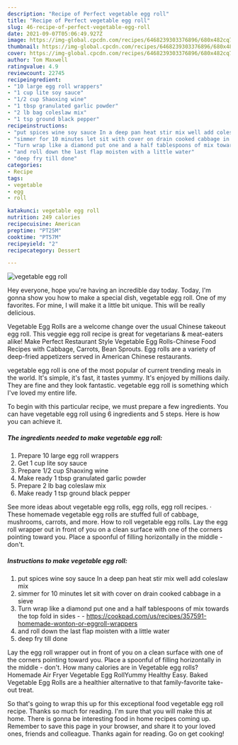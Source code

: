 ```yaml
---
description: "Recipe of Perfect vegetable egg roll"
title: "Recipe of Perfect vegetable egg roll"
slug: 46-recipe-of-perfect-vegetable-egg-roll
date: 2021-09-07T05:06:49.927Z
image: https://img-global.cpcdn.com/recipes/6468239303376896/680x482cq70/vegetable-egg-roll-recipe-main-photo.jpg
thumbnail: https://img-global.cpcdn.com/recipes/6468239303376896/680x482cq70/vegetable-egg-roll-recipe-main-photo.jpg
cover: https://img-global.cpcdn.com/recipes/6468239303376896/680x482cq70/vegetable-egg-roll-recipe-main-photo.jpg
author: Tom Maxwell
ratingvalue: 4.9
reviewcount: 22745
recipeingredient:
- "10 large egg roll wrappers"
- "1 cup lite soy sauce"
- "1/2 cup Shaoxing wine"
- "1 tbsp granulated garlic powder"
- "2 lb bag coleslaw mix"
- "1 tsp ground black pepper"
recipeinstructions:
- "put spices wine soy sauce In a deep pan heat stir mix well add coleslaw mix"
- "simmer for 10 minutes let sit with cover on drain cooked cabbage in a sieve"
- "Turn wrap like a diamond put one and a half tablespoons of mix towards the top fold in sides  https://cookpad.com/us/recipes/357591-homemade-wonton-or-eggroll-wrappers"
- "and roll down the last flap moisten with a little water"
- "deep fry till done"
categories:
- Recipe
tags:
- vegetable
- egg
- roll

katakunci: vegetable egg roll 
nutrition: 249 calories
recipecuisine: American
preptime: "PT25M"
cooktime: "PT57M"
recipeyield: "2"
recipecategory: Dessert

---
```



![vegetable egg roll](https://img-global.cpcdn.com/recipes/6468239303376896/680x482cq70/vegetable-egg-roll-recipe-main-photo.jpg)

Hey everyone, hope you're having an incredible day today. Today, I'm gonna show you how to make a special dish, vegetable egg roll. One of my favorites. For mine, I will make it a little bit unique. This will be really delicious.

Vegetable Egg Rolls are a welcome change over the usual Chinese takeout egg roll. This veggie egg roll recipe is great for vegetarians &amp; meat-eaters alike! Make Perfect Restaurant Style Vegetable Egg Rolls-Chinese Food Recipes with Cabbage, Carrots, Bean Sprouts. Egg rolls are a variety of deep-fried appetizers served in American Chinese restaurants.

vegetable egg roll is one of the most popular of current trending meals in the world. It's simple, it's fast, it tastes yummy. It's enjoyed by millions daily. They are fine and they look fantastic. vegetable egg roll is something which I've loved my entire life.


To begin with this particular recipe, we must prepare a few ingredients. You can have vegetable egg roll using 6 ingredients and 5 steps. Here is how you can achieve it.

<!--inarticleads1-->

##### The ingredients needed to make vegetable egg roll:

1. Prepare 10 large egg roll wrappers
1. Get 1 cup lite soy sauce
1. Prepare 1/2 cup Shaoxing wine
1. Make ready 1 tbsp granulated garlic powder
1. Prepare 2 lb bag coleslaw mix
1. Make ready 1 tsp ground black pepper


See more ideas about vegetable egg rolls, egg rolls, egg roll recipes. · These homemade vegetable egg rolls are stuffed full of cabbage, mushrooms, carrots, and more. How to roll vegetable egg rolls. Lay the egg roll wrapper out in front of you on a clean surface with one of the corners pointing toward you. Place a spoonful of filling horizontally in the middle - don&#39;t. 

<!--inarticleads2-->

##### Instructions to make vegetable egg roll:

1. put spices wine soy sauce In a deep pan heat stir mix well add coleslaw mix
1. simmer for 10 minutes let sit with cover on drain cooked cabbage in a sieve
1. Turn wrap like a diamond put one and a half tablespoons of mix towards the top fold in sides -  - https://cookpad.com/us/recipes/357591-homemade-wonton-or-eggroll-wrappers
1. and roll down the last flap moisten with a little water
1. deep fry till done


Lay the egg roll wrapper out in front of you on a clean surface with one of the corners pointing toward you. Place a spoonful of filling horizontally in the middle - don&#39;t. How many calories are in Vegetable egg rolls? Homemade Air Fryer Vegetable Egg RollYummy Healthy Easy. Baked Vegetable Egg Rolls are a healthier alternative to that family-favorite take-out treat. 

So that's going to wrap this up for this exceptional food vegetable egg roll recipe. Thanks so much for reading. I'm sure that you will make this at home. There is gonna be interesting food in home recipes coming up. Remember to save this page in your browser, and share it to your loved ones, friends and colleague. Thanks again for reading. Go on get cooking!
